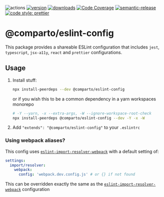 ![actions][actions-badge]
[![version][version-badge]][package] [![downloads][downloads-badge]][npmtrends]
[![Code Coverage][coverage-badge]][coverage]
[![semantic-release][semantic-release-badge]][semantic-release]
[![code style: prettier][prettier-badge]][prettier]

# @comparto/eslint-config

This package provides a shareable ESLint configuration that includes `jest`, `typescript`, `jsx-a11y`, `react` and `prettier` configurations.

## Usage

1. Install stuff:

   ```sh
   npx install-peerdeps --dev @comparto/eslint-config
   ```

   or if you wish this to be a common dependency in a yarn workspaces monorepo

   ```sh
   # -Y --yarn, -x --extra-args, -W --ignore-workspace-root-check
   npx install-peerdeps @comparto/eslint-config --dev -Y -x -W
   ```

1. Add `"extends": "@comparto/eslint-config"` to your `.eslintrc`

### Using webpack aliases?

This config uses [`eslint-import-resolver-webpack`](https://github.com/benmosher/eslint-plugin-import/tree/master/resolvers/webpack) with a default setting of:

```yml
settings:
  import/resolver:
    webpack:
      config: 'webpack.dev.config.js' # or {} if not found
```

This can be overridden exactly the same as the [`eslint-import-resolver-webpack`](https://github.com/benmosher/eslint-plugin-import/tree/master/resolvers/webpack#eslint-import-resolver-webpack) configuration

[actions-badge]: https://img.shields.io/github/workflow/status/comparto/eslint-config/Release?label=actions&logo=github-actions&style=flat-square
[version-badge]: https://img.shields.io/npm/v/@comparto/eslint-config.svg?logo=npm&style=flat-square
[package]: https://www.npmjs.com/package/@comparto/eslint-config
[downloads-badge]: https://img.shields.io/npm/dm/@comparto/eslint-config.svg?logo=npm&style=flat-square
[npmtrends]: http://www.npmtrends.com/@comparto/eslint-config
[semantic-release]: https://github.com/semantic-release/semantic-release
[semantic-release-badge]: https://img.shields.io/badge/%20%20%F0%9F%93%A6%F0%9F%9A%80-semantic--release-e10079.svg?style=flat-square
[coverage-badge]: https://img.shields.io/codecov/c/github/comparto/eslint-config.svg?style=flat-square
[coverage]: https://codecov.io/github/comparto/eslint-config
[prettier-badge]: https://img.shields.io/badge/code_style-prettier-ff69b4.svg?style=flat-square
[prettier]: https://github.com/prettier/prettier
